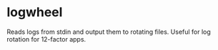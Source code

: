 # logwheel
Reads logs from stdin and output them to rotating files.  Useful for log rotation for 12-factor apps.
